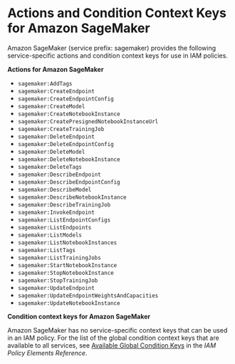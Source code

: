 # Actions and Condition Context Keys for Amazon SageMaker<a name="list_sagemaker"></a>

Amazon SageMaker \(service prefix: sagemaker\) provides the following service\-specific actions and condition context keys for use in IAM policies\.

**Actions for Amazon SageMaker**
+ `sagemaker:AddTags`
+ `sagemaker:CreateEndpoint`
+ `sagemaker:CreateEndpointConfig`
+ `sagemaker:CreateModel`
+ `sagemaker:CreateNotebookInstance`
+ `sagemaker:CreatePresignedNotebookInstanceUrl`
+ `sagemaker:CreateTrainingJob`
+ `sagemaker:DeleteEndpoint`
+ `sagemaker:DeleteEndpointConfig`
+ `sagemaker:DeleteModel`
+ `sagemaker:DeleteNotebookInstance`
+ `sagemaker:DeleteTags`
+ `sagemaker:DescribeEndpoint`
+ `sagemaker:DescribeEndpointConfig`
+ `sagemaker:DescribeModel`
+ `sagemaker:DescribeNotebookInstance`
+ `sagemaker:DescribeTrainingJob`
+ `sagemaker:InvokeEndpoint`
+ `sagemaker:ListEndpointConfigs`
+ `sagemaker:ListEndpoints`
+ `sagemaker:ListModels`
+ `sagemaker:ListNotebookInstances`
+ `sagemaker:ListTags`
+ `sagemaker:ListTrainingJobs`
+ `sagemaker:StartNotebookInstance`
+ `sagemaker:StopNotebookInstance`
+ `sagemaker:StopTrainingJob`
+ `sagemaker:UpdateEndpoint`
+ `sagemaker:UpdateEndpointWeightsAndCapacities`
+ `sagemaker:UpdateNotebookInstance`

**Condition context keys for Amazon SageMaker**

Amazon SageMaker has no service\-specific context keys that can be used in an IAM policy\. For the list of the global condition context keys that are available to all services, see [Available Global Condition Keys](reference_policies_condition-keys.md#AvailableKeys) in the *IAM Policy Elements Reference*\.